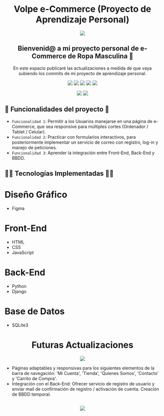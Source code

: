 <h1 align="center"> Volpe e-Commerce (Proyecto de Aprendizaje Personal) </h1>

<p align="center">
  <img src="https://user-images.githubusercontent.com/88260127/221085799-f7ea5d60-ae52-4220-81d9-4e90dbdf98c0.png">
</p>

  <h2 align="center">Bienvenid@ a mi proyecto personal de e-Commerce de Ropa Masculina 🧐</h2>
  <p align="center">En este espacio publicaré las actualizaciones a medida de que vaya subiendo los commits de mi proyecto de aprendizaje personal.</p>

  <p align="center">
   <img src="https://img.shields.io/badge/TIPO-Proyecto_Personal-green">
   <img src="https://img.shields.io/badge/TECNOLOGÍA-HTML-orange">
   <img src="https://img.shields.io/badge/TECNOLOGÍA-CSS-blue">
   <img src="https://img.shields.io/badge/TECNOLOGÍA-JavaScript-yellow">
   <img src="https://img.shields.io/badge/ESTADO-En_Desarrollo-brightgreen">
   </p>
   
  <p align="center">
   <img src="https://img.shields.io/badge/TECNOLOGÍA-Python-FFD43B">
   <img src="https://img.shields.io/badge/TECNOLOGÍA-Django-092E20">
  </p>
   
 ## :hammer: Funcionalidades del proyecto :hammer:

- `Funcionalidad 1`: Permitir a los Usuarios manejarse en una página de e-Commerce, que sea responsive para múltiples cortes (Ordenador / Tablet / Celular). 
- `Funcionalidad 2`: Practicar con formularios interactivos, para posteriormente implementar un servicio de correo con registro, log-in y manejo de peticiones.
- `Funcionalidad 3`: Aprender la integración entre Front-End, Back-End y BBDD.

## 👨‍💻 Tecnologías Implementadas 👨‍💻
# Diseño Gráfico
- Figma

# Front-End
- HTML
- CSS
- JavaScript

# Back-End
- Python
- Django

# Base de Datos
- SQLite3


<h1 align="center"> Futuras Actualizaciones</h1>

<p align="center">
  <img src="https://user-images.githubusercontent.com/88260127/221085823-84245819-298f-493b-9ad1-38cd96c019bb.png">
</p>

- Páginas adaptables y responsivas para los siguientes elementos de la barra de navegación: 'Mi Cuenta', 'Tienda', 'Quienes Somos', 'Contacto' y 'Carrito de Compra'.
- Integración con el Back-End: Ofrecer servicio de registro de usuario y enviar mail de confirmación de registro / activación de cuenta. Creación de BBDD temporal.

##
<p align="center">
  <img src="https://user-images.githubusercontent.com/88260127/221089864-2071f7ff-82ea-48a8-a85c-3f28f9a42eb6.png">
</p>


